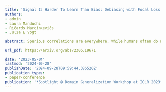```yaml
---
title: 'Signal Is Harder To Learn Than Bias: Debiasing with Focal Loss'
authors:
- admin
- Laura Manduchi
- Ričards Marcinkevičs
- Julia E Vogt

abstract: Spurious correlations are everywhere. While humans often do not perceive them, neural networks are notorious for learning unwanted associations, also known as biases, instead of the underlying decision rule. As a result, practitioners are often unaware of the biased decision-making of their classifiers. Such a biased model based on spurious correlations might not generalize to unobserved data, leading to unintended, adverse consequences. We propose Signal is Harder (SiH), a variational-autoencoder-based method that simultaneously trains a biased and unbiased classifier using a novel, disentangling reweighting scheme inspired by the focal loss. Using the unbiased classifier, SiH matches or improves upon the performance of state-of-the-art debiasing methods. To improve the interpretability of our technique, we propose a perturbation scheme in the latent space for visualizing the bias that helps practitioners become aware of the sources of spurious correlations.

url_pdf: https://arxiv.org/abs/2305.19671

date: '2023-05-04'
lastmod: '2024-09-28'
publishDate: '2024-09-28T09:59:44.386520Z'
publication_types:
- paper-conference
publication: '*Spotlight @ Domain Generalization Workshop at ICLR 2023*'
---
```

